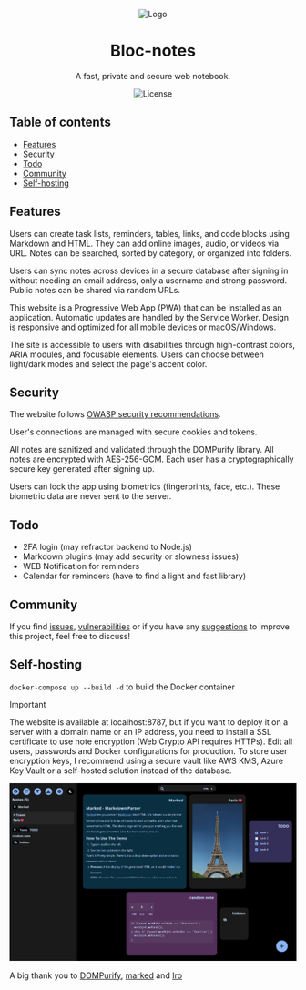 <p align="center">
<img src="https://raw.githubusercontent.com/seguinleo/Bloc-notes/main/src/assets/icons/icon192.png" alt="Logo" width="72" height="72">
</p>
<h1 align="center">Bloc-notes</h1>

<p align="center">
A fast, private and secure web notebook.
</p>

<p align="center">
<img alt="License" src="https://img.shields.io/github/license/seguinleo/Bloc-notes?color=8ab4f8&style=for-the-badge">
</p>

## Table of contents
*   [Features](#features)
*   [Security](#security)
*   [Todo](#todo)
*   [Community](#community)
*   [Self-hosting](#self-hosting)

## Features
Users can create task lists, reminders, tables, links, and code blocks using Markdown and HTML. They can add online images, audio, or videos via URL. Notes can be searched, sorted by category, or organized into folders.

Users can sync notes across devices in a secure database after signing in without needing an email address, only a username and strong password. Public notes can be shared via random URLs.

This website is a Progressive Web App (PWA) that can be installed as an application. Automatic updates are handled by the Service Worker. Design is responsive and optimized for all mobile devices or macOS/Windows.

The site is accessible to users with disabilities through high-contrast colors, ARIA modules, and focusable elements. Users can choose between light/dark modes and select the page's accent color.

## Security
The website follows [OWASP security recommendations](https://cheatsheetseries.owasp.org/).

User's connections are managed with secure cookies and tokens.

All notes are sanitized and validated through the DOMPurify library. All notes are encrypted with AES-256-GCM. Each user has a cryptographically secure key generated after signing up.

Users can lock the app using biometrics (fingerprints, face, etc.). These biometric data are never sent to the server.

## Todo
*   2FA login (may refractor backend to Node.js)
*   Markdown plugins (may add security or slowness issues)
*   WEB Notification for reminders
*   Calendar for reminders (have to find a light and fast library)

## Community
If you find [issues](https://github.com/seguinleo/Bloc-notes/issues), [vulnerabilities](https://github.com/seguinleo/Bloc-notes/security) or if you have any [suggestions](https://github.com/seguinleo/Bloc-notes/discussions) to improve this project, feel free to discuss!

## Self-hosting
``docker-compose up --build -d`` to build the Docker container

> [!IMPORTANT]
> The website is available at localhost:8787, but if you want to deploy it on a server with a domain name or an IP address, you need to install a SSL certificate to use note encryption (Web Crypto API requires HTTPs). Edit all users, passwords and Docker configurations for production. To store user encryption keys, I recommend using a secure vault like AWS KMS, Azure Key Vault or a self-hosted solution instead of the database.

![Desktop preview](https://github.com/seguinleo/Bloc-notes/blob/main/src/assets/img/desktop.png)

A big thank you to [DOMPurify](https://github.com/cure53/DOMPurify), [marked](https://github.com/markedjs/marked) and [Iro](https://github.com/jaames/iro.js)
